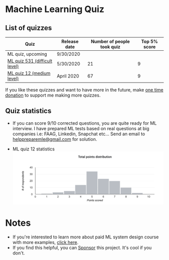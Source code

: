 # Machine Learning Quiz

## List of quizzes

| Quiz | Release date | Number of people took quiz | Top 5% score |
| ------------- | ------------- |------------- |------------- |
|ML quiz, upcoming | 9/30/2020 |  | |
|[ML quiz 531 (difficult level)](https://forms.gle/dLK8TE6NLoWNU1LV6)| 5/30/2020 | 21 | 9 |
|[ML quiz 12 (medium level)](https://forms.gle/aieiHULBTHRYpNH59)| April 2020 | 67 | 9 |

If you like these quizzes and want to have more in the future, make [one time donation](https://www.paypal.com/paypalme/MLinterviews) to support me making more quizzes. 

## Quiz statistics
* If you can score 9/10 corrected questions, you are quite ready for ML interview. I have prepared ML tests based on real questions at big companies i.e: FAAG, Linkedin, Snapchat etc... Send an email to helppreparemle@gmail.com for solution. 

* ML quiz 12 statistics
![Score distribution](images/score1.png)

# Notes
* If you're interested to learn more about paid ML system design course with more examples, [click here](course.md).
* If you find this helpful, you can [Sponsor](https://github.com/sponsors/khangich) this project. It's cool if you don't. 

